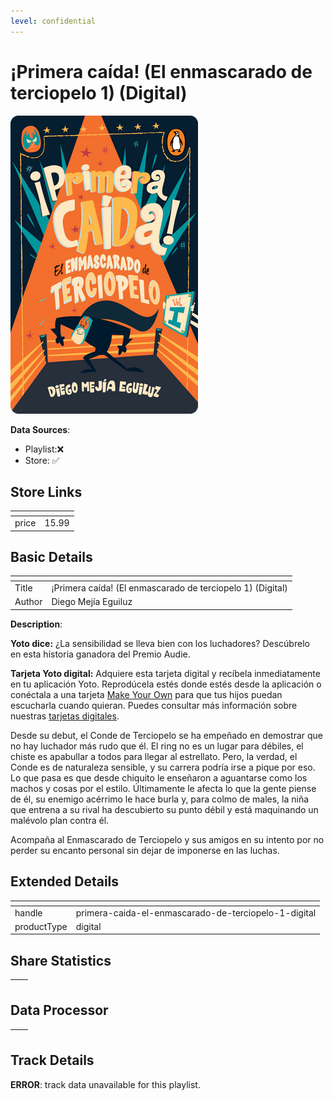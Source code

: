 ```yaml
---
level: confidential
---
```

# ¡Primera caída! (El enmascarado de terciopelo 1) (Digital)

![card_[bwOwG].png](../../img/cards/card_[bwOwG].png)

**Data Sources**: 

- Playlist:❌
- Store: ✅


## Store Links

| <!-- --> | <!-- --> |
| - | - |
| price | 15.99 |


## Basic Details

| <!-- --> | <!-- --> |
| - | - |
| Title | ¡Primera caída! (El enmascarado de terciopelo 1) (Digital) |
| Author | Diego Mejía Eguiluz |

**Description**:

**Yoto dice:** ¿La sensibilidad se lleva bien con los luchadores? Descúbrelo en esta historia ganadora del Premio Audie.

**Tarjeta Yoto digital:** Adquiere esta tarjeta digital y recíbela inmediatamente en tu aplicación Yoto. Reprodúcela estés donde estés desde la aplicación o conéctala a una tarjeta [Make Your Own](/pages/myo) para que tus hijos puedan escucharla cuando quieran. Puedes consultar más información sobre nuestras [tarjetas digitales](/blogs/yoto-journal/what-are-digital-yoto-cards).

Desde su debut, el Conde de Terciopelo se ha empeñado en demostrar que no hay luchador más rudo que él. El ring no es un lugar para débiles, el chiste es apabullar a todos para llegar al estrellato. Pero, la verdad, el Conde es de naturaleza sensible, y su carrera podría irse a pique por eso. Lo que pasa es que desde chiquito le enseñaron a aguantarse como los machos y cosas por el estilo. Últimamente le afecta lo que la gente piense de él, su enemigo acérrimo le hace burla y, para colmo de males, la niña que entrena a su rival ha descubierto su punto débil y está maquinando un malévolo plan contra él.

Acompaña al Enmascarado de Terciopelo y sus amigos en su intento por no perder su encanto personal sin dejar de imponerse en las luchas.


## Extended Details

| <!-- --> | <!-- --> |
| - | - |
| handle | primera-caida-el-enmascarado-de-terciopelo-1-digital |
| productType | digital |


## Share Statistics

| <!-- --> | <!-- --> |
| - | - |


## Data Processor

| <!-- --> | <!-- --> |
| - | - |


## Track Details

**ERROR**: track data unavailable for this playlist.
